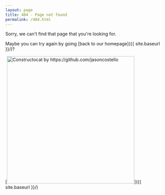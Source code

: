 ```yaml
---
layout: page
title: 404 - Page not found
permalink: /404.html
---
```


Sorry, we can't find that page that you're looking for.

Maybe you can try again by going [back to our homepage]({{ site.baseurl }}/)?

[<img src="{{ site.baseurl }}/images/404.jpg" alt="Constructocat by https://github.com/jasoncostello" style="width: 400px;"/>]({{ site.baseurl }}/)
